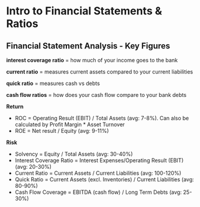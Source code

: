 # Intro to Financial Statements & Ratios

## Financial Statement Analysis - Key Figures
**interest coverage ratio** = how much of your income goes to the bank

**current ratio** = measures current assets compared to your current liabilities

**quick ratio** = measures cash vs debts

**cash flow ratios** = how does your cash flow compare to your bank debts

**Return**

+ ROC = Operating Result (EBIT) / Total Assets (avg: 7-8%). Can also be calculated by Profit Margin * Asset Turnover
+ ROE = Net result / Equity (avg: 9-11%)

**Risk**

+ Solvency = Equity / Total Assets (avg: 30-40%)
+ Interest Coverage Ratio = Interest Expenses/Operating Result (EBIT) (avg: 20-30%)
+ Current Ratio = Current Assets / Current Liabilities (avg: 100-120%)
+ Quick Ratio = Current Assets (excl. Inventories) / Current Liabilities (avg: 80-90%)
+ Cash Flow Coverage = EBITDA (cash flow) / Long Term Debts (avg: 25-30%)
